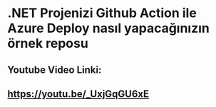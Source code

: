 # .NET Projenizi Github Action ile Azure Deploy nasıl yapacağınızın örnek reposu

## Youtube Video Linki:
## <a href="https://youtu.be/_UxjGqGU6xE">https://youtu.be/_UxjGqGU6xE</a>
